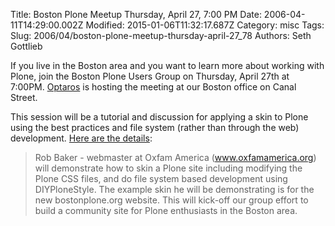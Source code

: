 Title: Boston Plone Meetup Thursday, April 27, 7:00 PM
Date: 2006-04-11T14:29:00.002Z
Modified: 2015-01-06T11:32:17.687Z
Category: misc
Tags: 
Slug: 2006/04/boston-plone-meetup-thursday-april-27_78
Authors: Seth Gottlieb

If you live in the Boston area and you want to learn more about working with Plone, join the Boston Plone Users Group on Thursday, April 27th at 7:00PM. [Optaros](http://www.optaros.com) is hosting the meeting at our Boston office on Canal Street.   

This session will be a tutorial and discussion for applying a skin to Plone using the best practices and file system (rather than through the web) development. [Here are the details](http://plone.meetup.com/1/):  
>  Rob Baker - webmaster at Oxfam America (www.oxfamamerica.org) will demonstrate how to skin a Plone site including modifying the Plone CSS files, and do file system based development using DIYPloneStyle. The example skin he will be demonstrating is for the new bostonplone.org website. This will kick-off our group effort to build a community site for Plone enthusiasts in the Boston area.

